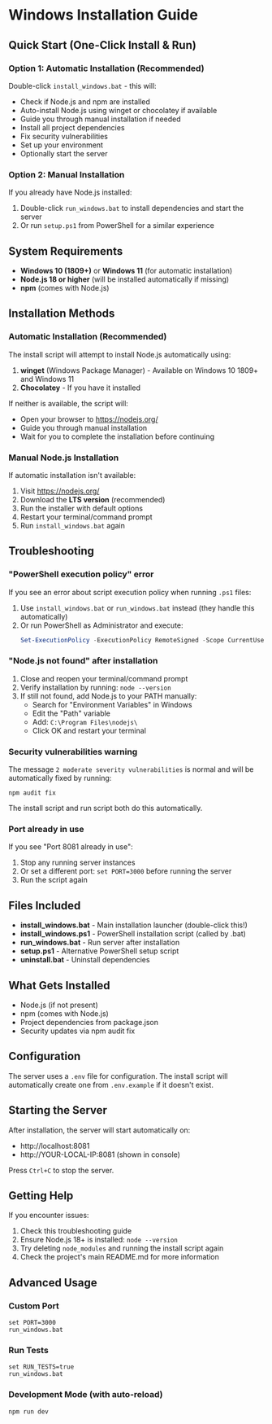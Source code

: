 # Windows Installation Guide

## Quick Start (One-Click Install & Run)

### Option 1: Automatic Installation (Recommended)

Double-click `install_windows.bat` - this will:
- Check if Node.js and npm are installed
- Auto-install Node.js using winget or chocolatey if available
- Guide you through manual installation if needed
- Install all project dependencies
- Fix security vulnerabilities
- Set up your environment
- Optionally start the server

### Option 2: Manual Installation

If you already have Node.js installed:

1. Double-click `run_windows.bat` to install dependencies and start the server
2. Or run `setup.ps1` from PowerShell for a similar experience

## System Requirements

- **Windows 10 (1809+)** or **Windows 11** (for automatic installation)
- **Node.js 18 or higher** (will be installed automatically if missing)
- **npm** (comes with Node.js)

## Installation Methods

### Automatic Installation (Recommended)

The install script will attempt to install Node.js automatically using:

1. **winget** (Windows Package Manager) - Available on Windows 10 1809+ and Windows 11
2. **Chocolatey** - If you have it installed

If neither is available, the script will:
- Open your browser to https://nodejs.org/
- Guide you through manual installation
- Wait for you to complete the installation before continuing

### Manual Node.js Installation

If automatic installation isn't available:

1. Visit https://nodejs.org/
2. Download the **LTS version** (recommended)
3. Run the installer with default options
4. Restart your terminal/command prompt
5. Run `install_windows.bat` again

## Troubleshooting

### "PowerShell execution policy" error

If you see an error about script execution policy when running `.ps1` files:

1. Use `install_windows.bat` or `run_windows.bat` instead (they handle this automatically)
2. Or run PowerShell as Administrator and execute:
   ```powershell
   Set-ExecutionPolicy -ExecutionPolicy RemoteSigned -Scope CurrentUser
   ```

### "Node.js not found" after installation

1. Close and reopen your terminal/command prompt
2. Verify installation by running: `node --version`
3. If still not found, add Node.js to your PATH manually:
   - Search for "Environment Variables" in Windows
   - Edit the "Path" variable
   - Add: `C:\Program Files\nodejs\`
   - Click OK and restart your terminal

### Security vulnerabilities warning

The message `2 moderate severity vulnerabilities` is normal and will be automatically fixed by running:
```
npm audit fix
```

The install script and run script both do this automatically.

### Port already in use

If you see "Port 8081 already in use":

1. Stop any running server instances
2. Or set a different port: `set PORT=3000` before running the server
3. Run the script again

## Files Included

- **install_windows.bat** - Main installation launcher (double-click this!)
- **install_windows.ps1** - PowerShell installation script (called by .bat)
- **run_windows.bat** - Run server after installation
- **setup.ps1** - Alternative PowerShell setup script
- **uninstall.bat** - Uninstall dependencies

## What Gets Installed

- Node.js (if not present)
- npm (comes with Node.js)
- Project dependencies from package.json
- Security updates via npm audit fix

## Configuration

The server uses a `.env` file for configuration. The install script will automatically create one from `.env.example` if it doesn't exist.

## Starting the Server

After installation, the server will start automatically on:
- http://localhost:8081
- http://YOUR-LOCAL-IP:8081 (shown in console)

Press `Ctrl+C` to stop the server.

## Getting Help

If you encounter issues:

1. Check this troubleshooting guide
2. Ensure Node.js 18+ is installed: `node --version`
3. Try deleting `node_modules` and running the install script again
4. Check the project's main README.md for more information

## Advanced Usage

### Custom Port

```batch
set PORT=3000
run_windows.bat
```

### Run Tests

```batch
set RUN_TESTS=true
run_windows.bat
```

### Development Mode (with auto-reload)

```batch
npm run dev
```
